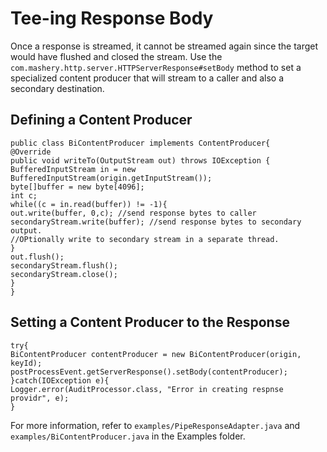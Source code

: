 ﻿---
sidebar_position: 7
---
# Tee-ing Response Body

<head>
  <meta name="guidename" content="API Management"/>
  <meta name="context" content="GUID-b618331d-b4a8-454a-8b86-aa19f4d77d7b"/>
</head>

Once a response is streamed, it cannot be streamed again since the target would have flushed and closed the stream. Use the `com.mashery.http.server.HTTPServerResponse#setBody` method to set a specialized content producer that will stream to a caller and also a secondary destination. 

## Defining a Content Producer

```
public class BiContentProducer implements ContentProducer{
@Override
public void writeTo(OutputStream out) throws IOException {
BufferedInputStream in = new BufferedInputStream(origin.getInputStream());
byte[]buffer = new byte[4096];
int c;
while((c = in.read(buffer)) != -1){
out.write(buffer, 0,c); //send response bytes to caller
secondaryStream.write(buffer); //send response bytes to secondary output.
//OPtionally write to secondary stream in a separate thread.
}
out.flush();
secondaryStream.flush();
secondaryStream.close();
}
}
```

## Setting a Content Producer to the Response

```
try{
BiContentProducer contentProducer = new BiContentProducer(origin, keyId);
postProcessEvent.getServerResponse().setBody(contentProducer);
}catch(IOException e){
Logger.error(AuditProcessor.class, "Error in creating respnse providr", e);
}
```

For more information, refer to `examples/PipeResponseAdapter.java` and `examples/BiContentProducer.java` in the Examples folder. 
